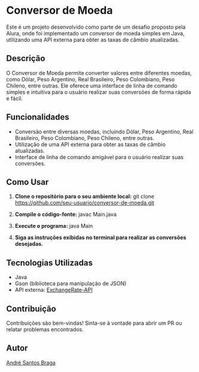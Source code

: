 # Conversor de Moeda

Este é um projeto desenvolvido como parte de um desafio proposto pela Alura, onde foi implementado um conversor de moeda simples em Java, utilizando uma API externa para obter as taxas de câmbio atualizadas.

## Descrição

O Conversor de Moeda permite converter valores entre diferentes moedas, como Dólar, Peso Argentino, Real Brasileiro, Peso Colombiano, Peso Chileno, entre outras. Ele oferece uma interface de linha de comando simples e intuitiva para o usuário realizar suas conversões de forma rápida e fácil.

## Funcionalidades

- Conversão entre diversas moedas, incluindo Dólar, Peso Argentino, Real Brasileiro, Peso Colombiano, Peso Chileno, entre outras.
- Utilização de uma API externa para obter as taxas de câmbio atualizadas.
- Interface de linha de comando amigável para o usuário realizar suas conversões.

## Como Usar

1. **Clone o repositório para o seu ambiente local:**
git clone https://github.com/seu-usuario/conversor-de-moeda.git

2. **Compile o código-fonte:**
javac Main.java

3. **Execute o programa:**
java Main


4. **Siga as instruções exibidas no terminal para realizar as conversões desejadas.**

## Tecnologias Utilizadas

- Java
- Gson (biblioteca para manipulação de JSON)
- API externa: [ExchangeRate-API](https://www.exchangerate-api.com/)

## Contribuição

Contribuições são bem-vindas! Sinta-se à vontade para abrir um PR ou relatar problemas encontrados.

## Autor

[André Santos Braga](https://github.com/howtrojan)







